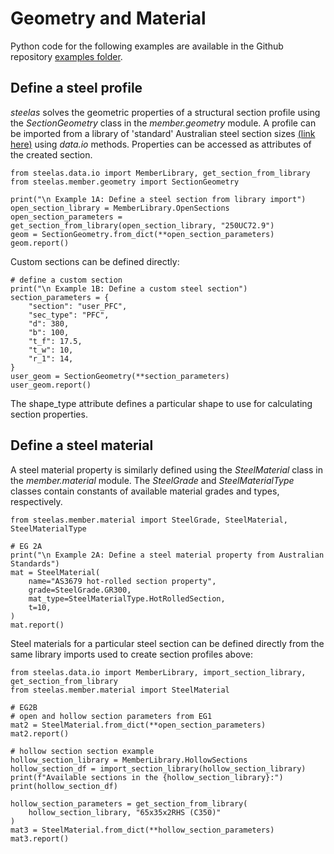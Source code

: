 
# Geometry and Material

Python code for the following examples are available in the Github repository [examples folder](https://github.com/Folded-Structures-Lab/steel-as/tree/main/examples/tutorial_2.py). 

## Define a steel profile
*steelas* solves the geometric properties of a structural section profile using the *SectionGeometry* class in the *member.geometry* module. A profile can be imported from a library of 'standard' Australian steel section sizes [(link here)](https://github.com/Folded-Structures-Lab/steel-as/blob/main/src/steelas/data/) using *data.io* methods. Properties can be accessed as attributes of the created section. 
```
from steelas.data.io import MemberLibrary, get_section_from_library
from steelas.member.geometry import SectionGeometry

print("\n Example 1A: Define a steel section from library import")
open_section_library = MemberLibrary.OpenSections
open_section_parameters = get_section_from_library(open_section_library, "250UC72.9")
geom = SectionGeometry.from_dict(**open_section_parameters)
geom.report()
```

Custom sections can be defined directly:
```
# define a custom section
print("\n Example 1B: Define a custom steel section")
section_parameters = {
    "section": "user_PFC",
    "sec_type": "PFC",
    "d": 380,
    "b": 100,
    "t_f": 17.5,
    "t_w": 10,
    "r_1": 14,
}
user_geom = SectionGeometry(**section_parameters)
user_geom.report()
```
The shape_type attribute defines a particular shape to use for calculating section properties.

## Define a steel material

A steel material property is similarly defined using the *SteelMaterial* class in the *member.material* module. The *SteelGrade* and *SteelMaterialType* classes contain constants of available material grades and types, respectively.

```
from steelas.member.material import SteelGrade, SteelMaterial, SteelMaterialType

# EG 2A
print("\n Example 2A: Define a steel material property from Australian Standards")
mat = SteelMaterial(
    name="AS3679 hot-rolled section property",
    grade=SteelGrade.GR300,
    mat_type=SteelMaterialType.HotRolledSection,
    t=10,
)
mat.report()
```

Steel materials for a particular steel section can be defined directly from the same library imports used to create section profiles above:

```
from steelas.data.io import MemberLibrary, import_section_library, get_section_from_library
from steelas.member.material import SteelMaterial

# EG2B
# open and hollow section parameters from EG1
mat2 = SteelMaterial.from_dict(**open_section_parameters)
mat2.report()

# hollow section section example
hollow_section_library = MemberLibrary.HollowSections
hollow_section_df = import_section_library(hollow_section_library)
print(f"Available sections in the {hollow_section_library}:")
print(hollow_section_df)

hollow_section_parameters = get_section_from_library(
    hollow_section_library, "65x35x2RHS (C350)"
)
mat3 = SteelMaterial.from_dict(**hollow_section_parameters)
mat3.report()
```


